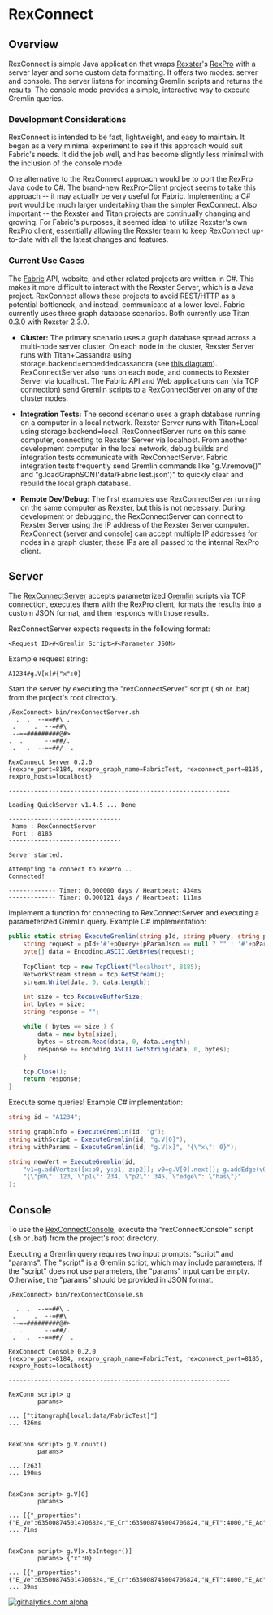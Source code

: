 # RexConnect
## Overview
RexConnect is simple Java application that wraps [Rexster](https://github.com/tinkerpop/rexster)'s [RexPro](https://github.com/tinkerpop/rexster/wiki/RexPro) with a server layer and some custom data formatting. It offers two modes: server and console. The server listens for incoming Gremlin scripts and returns the results. The console mode provides a simple, interactive way to execute Gremlin queries.

### Development Considerations
RexConnect is intended to be fast, lightweight, and easy to maintain. It began as a very minimal experiment to see if this approach would suit Fabric's needs. It did the job well, and has become slightly less minimal with the inclusion of the console mode.

One alternative to the RexConnect approach would be to port the RexPro Java code to C#. The brand-new [RexPro-Client](https://github.com/dkuppitz/rexpro-client) project seems to take this approach -- it may actually be very useful for Fabric. Implementing a C# port would be much larger undertaking than the simpler RexConnect. Also important -- the Rexster and Titan projects are continually changing and growing. For Fabric's purposes, it seemed ideal to utilize Rexster's own RexPro client, essentially allowing the Rexster team to keep RexConnect up-to-date with all the latest changes and features. 

### Current Use Cases
The [Fabric](https://github.com/inthefabric) API, website, and other related projects are written in C#. This makes it more difficult to interact with the Rexster Server, which is a Java project. RexConnect allows these projects to avoid REST/HTTP as a potential bottleneck, and instead, communicate at a lower level. Fabric currently uses three graph database scenarios. Both currently use Titan 0.3.0 with Rexster 2.3.0.

- **Cluster:** The primary scenario uses a graph database spread across a multi-node server cluster. On each node in the cluster, Rexster Server runs with Titan+Cassandra using storage.backend=embeddedcassandra (see [this diagram](https://github.com/thinkaurelius/titan/wiki/Using-Cassandra#titan-embedded-mode)). RexConnectServer also runs on each node, and connects to Rexster Server via localhost. The Fabric API and Web applications can (via TCP connection) send Gremlin scripts to a RexConnectServer on any of the cluster nodes.

- **Integration Tests:** The second scenario uses a graph database running on a computer in a local network. Rexster Server runs with Titan+Local using storage.backend=local. RexConnectServer runs on this same computer, connecting to Rexster Server via localhost. From another development computer in the local network, debug builds and integration tests communicate with RexConnectServer. Fabric integration tests frequently send Gremlin commands like "g.V.remove()" and "g.loadGraphSON('data/FabricTest.json')" to quickly clear and rebuild the local graph database.

- **Remote Dev/Debug:** The first examples use RexConnectServer running on the same computer as Rexster, but this is not necessary. During development or debugging, the RexConnectServer can connect to Rexster Server using the IP address of the Rexster Server computer. RexConnect (server and console) can accept multiple IP addresses for nodes in a graph cluster; these IPs are all passed to the internal RexPro client.

## Server
The [RexConnectServer](https://github.com/inthefabric/RexConnect/blob/master/src/main/java/com/fabric/rexconnect/RexConnectServer.java) accepts parameterized [Gremlin](https://github.com/tinkerpop/gremlin/wiki) scripts via TCP connection, executes them with the RexPro client, formats the results into a custom JSON format, and then responds with those results.

RexConnectServer expects requests in the following format:

```
<Request ID>#<Gremlin Script>#<Parameter JSON>
```

Example request string:

```
A1234#g.V[x]#{"x":0}
```

Start the server by executing the "rexConnectServer" script (.sh or .bat) from the project's root directory.

```
/RexConnect> bin/rexConnectServer.sh
  .  .  --==##\ .
 .     .  --=##\
 --==#########@#>
.  .      --=##/.
 .   .  --==##/  .

RexConnect Server 0.2.0
{rexpro_port=8184, rexpro_graph_name=FabricTest, rexconnect_port=8185, rexpro_hosts=localhost}

-------------------------------------------------------------

Loading QuickServer v1.4.5 ... Done

-------------------------------
 Name : RexConnectServer
 Port : 8185
-------------------------------

Server started.

Attempting to connect to RexPro...
Connected!

------------- Timer: 0.000000 days / Heartbeat: 434ms
------------- Timer: 0.000121 days / Heartbeat: 111ms
```

Implement a function for connecting to RexConnectServer and executing a parameterized Gremlin query. Example C# implementation:

```c#
public static string ExecuteGremlin(string pId, string pQuery, string pParamJson=null) {
	string request = pId+'#'+pQuery+(pParamJson == null ? "" : '#'+pParamJson);
	byte[] data = Encoding.ASCII.GetBytes(request);
	
	TcpClient tcp = new TcpClient("localhost", 8185);
	NetworkStream stream = tcp.GetStream();
	stream.Write(data, 0, data.Length);

	int size = tcp.ReceiveBufferSize;
	int bytes = size;
	string response = "";

	while ( bytes == size ) {
		data = new byte[size];
		bytes = stream.Read(data, 0, data.Length);
		response += Encoding.ASCII.GetString(data, 0, bytes);
	}

	tcp.Close();
	return response;
}
```

Execute some queries! Example C# implementation:

```c#
string id = "A1234";

string graphInfo = ExecuteGremlin(id, "g");
string withScript = ExecuteGremlin(id, "g.V[0]");
string withParams = ExecuteGremlin(id, "g.V[x]", "{\"x\": 0}");

string newVert = ExecuteGremlin(id,
	"v1=g.addVertex([x:p0, y:p1, z:p2]); v0=g.V[0].next(); g.addEdge(v0,v1,edge); v1;",
	"{\"p0\": 123, \"p1\": 234, \"p2\": 345, \"edge\": \"has\"}"
);
```

## Console
To use the [RexConnectConsole](https://github.com/inthefabric/RexConnect/blob/master/src/main/java/com/fabric/rexconnect/RexConnectConsole.java), execute the "rexConnectConsole" script (.sh or .bat) from the project's root directory.

Executing a Gremlin query requires two input prompts: "script" and "params". The "script" is a Gremlin script, which may include parameters. If the "script" does not use parameters, the "params" input can be empty. Otherwise, the "params" should be provided in JSON format.

```
/RexConnect> bin/rexConnectConsole.sh

  .  .  --==##\ .
 .     .  --=##\
 --==#########@#>
.  .      --=##/.
 .   .  --==##/  .

RexConnect Console 0.2.0
{rexpro_port=8184, rexpro_graph_name=FabricTest, rexconnect_port=8185, rexpro_hosts=localhost}

-------------------------------------------------------------

RexConn script> g
        params>

... ["titangraph[local:data/FabricTest]"]
... 426ms


RexConn script> g.V.count()
        params>

... [263]
... 190ms


RexConn script> g.V[0]
        params>

... [{"_properties":{"E_Ve":635008745014706824,"E_Cr":635008745004706824,"N_FT":4000,"E_Ad":"test@test.com","E_Co":"17fb6aae419f42d19a887bd9636ce52a","E_Id":1},"_id":"531208","_type":"vertex"}]
... 71ms


RexConn script> g.V[x.toInteger()]
        params> {"x":0}

... [{"_properties":{"E_Ve":635008745014706824,"E_Cr":635008745004706824,"N_FT":4000,"E_Ad":"test@test.com","E_Co":"17fb6aae419f42d19a887bd9636ce52a","E_Id":1},"_id":"531208","_type":"vertex"}]
... 39ms

```

[![githalytics.com alpha](https://cruel-carlota.pagodabox.com/9211f0a014961bb25e6329b4a86fc16a "githalytics.com")](http://githalytics.com/inthefabric/RexConnect)
